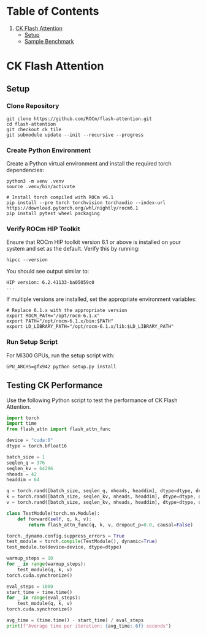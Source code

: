 # Table of Contents
1. [CK Flash Attention](#ck-flash-attention)
    - [Setup](#setup)
    - [Sample Benchmark](#testing-ck-performance)

# CK Flash Attention

## Setup

### Clone Repository
```shell
git clone https://github.com/ROCm/flash-attention.git
cd flash-attention
git checkout ck_tile
git submodule update --init --recursive --progress
```

### Create Python Environment
Create a Python virtual environment and install the required torch dependencies:

```shell
python3 -m venv .venv
source .venv/bin/activate

# Install torch compiled with ROCm v6.1 
pip install --pre torch torchvision torchaudio --index-url https://download.pytorch.org/whl/nightly/rocm6.1
pip install pytest wheel packaging
```

### Verify ROCm HIP Toolkit
Ensure that ROCm HIP toolkit version 6.1 or above is installed on your system and set as the default. Verify this by running:

```shell
hipcc --version
```

You should see output similar to:
```
HIP version: 6.2.41133-ba05059c0
...
```

If multiple versions are installed, set the appropriate environment variables:

```shell
# Replace 6.1.x with the appropriate version
export ROCM_PATH="/opt/rocm-6.1.x"
export PATH="/opt/rocm-6.1.x/bin:$PATH"
export LD_LIBRARY_PATH="/opt/rocm-6.1.x/lib:$LD_LIBRARY_PATH"
```

### Run Setup Script
For MI300 GPUs, run the setup script with:

```shell
GPU_ARCHS=gfx942 python setup.py install
```

## Testing CK Performance

Use the following Python script to test the performance of CK Flash Attention.

```python
import torch
import time
from flash_attn import flash_attn_func

device = "cuda:0"
dtype = torch.bfloat16

batch_size = 1
seqlen_q = 376
seqlen_kv = 64296
nheads = 42
headdim = 64

q = torch.rand([batch_size, seqlen_q, nheads, headdim], dtype=dtype, device=device)
k = torch.rand([batch_size, seqlen_kv, nheads, headdim], dtype=dtype, device=device)
v = torch.rand([batch_size, seqlen_kv, nheads, headdim], dtype=dtype, device=device)

class TestModule(torch.nn.Module):
    def forward(self, q, k, v):
        return flash_attn_func(q, k, v, dropout_p=0.0, causal=False)

torch._dynamo.config.suppress_errors = True
test_module = torch.compile(TestModule(), dynamic=True)
test_module.to(device=device, dtype=dtype)

warmup_steps = 10
for _ in range(warmup_steps):
    test_module(q, k, v)
torch.cuda.synchronize()

eval_steps = 1000
start_time = time.time()
for _ in range(eval_steps):
    test_module(q, k, v)
torch.cuda.synchronize()

avg_time = (time.time() - start_time) / eval_steps
print(f"Average time per iteration: {avg_time:.6f} seconds")
```

